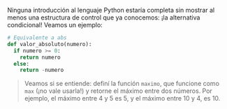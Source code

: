 Ninguna introducción al lenguaje Python estaría completa sin mostrar al menos una estructura de control que ya conocemos: ¡la alternativa condicional! Veamos un ejemplo:


```python
# Equivalente a abs
def valor_absoluto(numero):
  if numero >= 0:
    return numero
  else:
    return -numero
```

> Veamos si se entiende: definí la función `maximo`, que funcione como `max` (¡no vale usarla!) y retorne el máximo entre dos números. Por ejemplo, el máximo entre 4 y 5 es 5, y el máximo entre 10 y 4, es 10.
